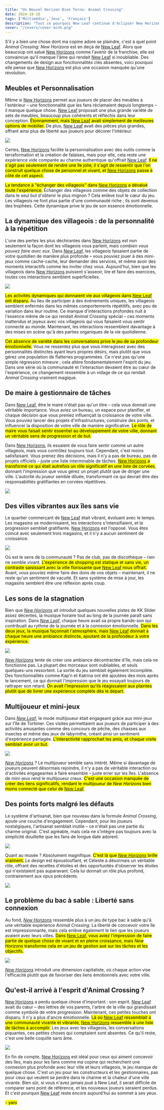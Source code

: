 ```yaml
---
title: "Un Nouvel Horizon Bien Terne: Animal Crossing"  
date: 2024-10-10  
tags: ['Multimédia','Jeux', 'Français']  
description: "Tout ce pourquoi New Leaf continue d'éclipser New Horizons."  
cover: "/covers/cover-acnh.png"  
---
```


S'il y a bien une chose dont ma copine adore se plaindre, c'est à quel point *Animal Crossing: New Horizons* est en deçà de [New Leaf](https://en.wikipedia.org/wiki/Animal_Crossing:_New_Leaf). Alors que beaucoup ont salué [New Horizons](https://en.wikipedia.org/wiki/Animal_Crossing:_New_Horizons) comme l'avenir de la franchise, elle est convaincue qu'il manque l'âme qui rendait [New Leaf](https://en.wikipedia.org/wiki/Animal_Crossing:_New_Leaf) si inoubliable. Des changements de design aux fonctionnalités clés absentes, voici pourquoi elle pense que [New Horizons](https://en.wikipedia.org/wiki/Animal_Crossing:_New_Horizons) est plus une occasion manquée qu'une révolution.

## Meubles et Personnalisation

Même si [New Horizons](https://en.wikipedia.org/wiki/Animal_Crossing:_New_Horizons) permet aux joueurs de placer des meubles à l'extérieur – une fonctionnalité que les fans réclamaient depuis longtemps – il manque quelque chose. [New Leaf](https://en.wikipedia.org/wiki/Animal_Crossing:_New_Leaf) proposait une plus grande variété de sets de meubles, beaucoup plus cohérents et réfléchis dans leur conception. <mark>Étonnamment, mais [New Leaf](https://en.wikipedia.org/wiki/Animal_Crossing:_New_Leaf) avait simplement de meilleures options de mobilier.</mark> De plus, [New Leaf](https://en.wikipedia.org/wiki/Animal_Crossing:_New_Leaf) avait des pièces plus grandes, offrant ainsi plus de liberté aux joueurs pour décorer l'intérieur.

![](image-117.png)

Certes, [New Horizons](https://en.wikipedia.org/wiki/Animal_Crossing:_New_Horizons) facilite la personnalisation avec des outils comme la terraformation et la création de falaises, mais pour elle, cela reste une expérience vide comparée au charme authentique qu'offrait [New Leaf](https://en.wikipedia.org/wiki/Animal_Crossing:_New_Leaf). <mark>Il ne s'agit pas seulement de rendre une île jolie; il s'agit de ressentir que l'on construit quelque chose de personnel et vivant, et [New Horizons](https://en.wikipedia.org/wiki/Animal_Crossing:_New_Horizons) passe à côté de cet aspect.</mark>

<mark>La tendance à "échanger des villageois" dans [New Horizons](https://en.wikipedia.org/wiki/Animal_Crossing:_New_Horizons) a dévalué toute l'expérience.</mark> Échanger des villageois comme des objets de collection dans le seul but d'obtenir le plus mignon ? Cela enlève tout le cœur du jeu. Les villageois ne font plus partie d'une communauté riche ; ils sont devenus des trophées. Cette dynamique prive le jeu de son essence émotionnelle.

## La dynamique des villageois : de la personnalité à la répétition

L'une des pertes les plus déchirantes dans [New Horizons](https://en.wikipedia.org/wiki/Animal_Crossing:_New_Horizons) est non seulement la façon dont les villageois vous parlent, mais *combien vous pouvez faire avec eux*. Dans [New Leaf](https://en.wikipedia.org/wiki/Animal_Crossing:_New_Leaf), les villageois faisaient partie de votre quotidien de manière plus profonde – vous pouviez jouer à des mini-jeux comme cache-cache, leur demander des services, et même avoir des moments interactifs comme les inviter chez vous. Aujourd'hui, bien que les villageois dans [New Horizons](https://en.wikipedia.org/wiki/Animal_Crossing:_New_Horizons) puissent s'asseoir, lire et faire des exercices, toutes ces interactions semblent superficielles.

![](image-118.png)

<mark>Les activités dynamiques qui donnaient vie aux villageois dans [New Leaf](https://en.wikipedia.org/wiki/Animal_Crossing:_New_Leaf) ont disparu.</mark> Au lieu de participer à des événements uniques, les villageois semblent enfermés dans les mêmes comportements répétitifs, avec peu de variation dans leur routine. Ce manque d'interactions profondes nuit à l'essence même de ce qui rendait *Animal Crossing* spécial – ces moments inattendus et joyeux avec vos villageois qui vous faisaient vous sentir connecté au monde. Maintenant, les interactions ressemblent davantage à des mises en scène qu'à des parties organiques de la vie quotidienne.

<mark>Cet absence de variété dans les conversations prive le jeu de sa profondeur émotionnelle.</mark> Vous ne ressentez plus que vous interagissez avec des personnalités distinctes ayant leurs propres désirs, mais plutôt que vous gérez une population de flatteries programmées. Ce n'est pas qu'une simple régression mineure ; cela altère fondamentalement l'esprit du jeu. Dans une série où la communauté et l'interaction devaient être au cœur de l'expérience, ce changement ressemble à un vidage de ce qui rendait *Animal Crossing* vraiment magique.

## De maire à gestionnaire de tâches

Dans [New Leaf](https://en.wikipedia.org/wiki/Animal_Crossing:_New_Leaf), être le maire n'était pas qu'un titre – cela vous donnait une véritable importance. Vous aviez un bureau, un espace pour planifier, et chaque décision que vous preniez influençait la croissance de votre ville. Vous pouviez lancer des projets d'infrastructures, construire des ponts, et influencer la disposition de votre ville de manière significative. <mark>Le rôle de maire vous faisait sentir essentiel au développement de votre ville, donnant un véritable sens de progression et de but.</mark>

Dans [New Horizons](https://en.wikipedia.org/wiki/Animal_Crossing:_New_Horizons), ils essaient de vous faire sentir comme un autre villageois, mais vous contrôlez toujours tout. Cependant, c'est moins satisfaisant. Vous prenez des décisions, mais il n'y a pas de bureau, pas de projets officiels – juste une liste interminable de tâches. <mark>[New Horizons](https://en.wikipedia.org/wiki/Animal_Crossing:_New_Horizons) a transformé ce qui était autrefois un rôle significatif en une liste de corvées</mark>, donnant l'impression que vous gérez un projet plutôt que de diriger une ville. L'autorité du joueur semble diluée, transformant ce qui devrait être des responsabilités gratifiantes en corvées répétitives.

![](NL_Player_as_Mayor_2.png)

## Des villes vibrantes aux îles sans vie

Le quartier commerçant de [New Leaf](https://en.wikipedia.org/wiki/Animal_Crossing:_New_Leaf) était vibrant, évoluant avec le temps. Les magasins se modernisaient, les interactions s'intensifiaient, et la progression semblait gratifiante. [New Horizons](https://en.wikipedia.org/wiki/Animal_Crossing:_New_Horizons) est l'opposé. Vous êtes coincé avec seulement trois magasins, et il n'y a aucun sentiment de croissance.

![](image-119.png)

Où est le sens de la communauté ? Pas de club, pas de discothèque – rien ne semble vivant. <mark>L'expérience de shopping est statique et sans vie, un contraste saisissant avec la ville florissante que [New Leaf](https://en.wikipedia.org/wiki/Animal_Crossing:_New_Leaf) nous offrait.</mark> Avant, vous pouviez même faire des dons de vos objets – maintenant, il ne reste qu'un sentiment de vacuité. Et sans système de mise à jour, les magasins semblent être une réflexion après coup.

## Les sons de la stagnation

Bien que [*New Horizons*](https://en.wikipedia.org/wiki/Animal_Crossing:_New_Horizons) ait introduit quelques nouvelles pistes de KK Slider assez décentes, la musique horaire tout au long de la journée paraît sans inspiration. Dans [*New Leaf*](https://en.wikipedia.org/wiki/Animal_Crossing:_New_Leaf), chaque heure avait sa propre bande-son qui contribuait au rythme de la journée et à la connexion émotionnelle. <mark>Dans les deux jeux, la musique façonnait l'atmosphère, mais [New Leaf](https://en.wikipedia.org/wiki/Animal_Crossing:_New_Leaf) donnait à chaque heure une ambiance distincte, ajoutant de la profondeur à votre expérience.</mark>

![](image-120.png)

[*New Horizons*](https://en.wikipedia.org/wiki/Animal_Crossing:_New_Horizons) tente de créer une ambiance décontractée d'île, mais cela ne fonctionne pas. La plupart des morceaux sont oubliables, et seuls quelques-uns ressortent. La sortie du jeu semblait également incomplète. Des fonctionnalités comme Kap’n et Katrina ont été ajoutées des mois après le lancement, ce qui donnait l'impression que le jeu essayait toujours de rattraper son retard. <mark>On avait l'impression qu'ils réagissaient aux plaintes plutôt que de livrer une expérience complète dès le départ.</mark>

## Multijoueur et mini-jeux

Dans [*New Leaf*](https://en.wikipedia.org/wiki/Animal_Crossing:_New_Leaf), le mode multijoueur était engageant grâce aux mini-jeux sur l'île de Tortimer. Ces visites permettaient aux joueurs de participer à des activités amusantes comme des concours de pêche, des chasses aux insectes et même des jeux de labyrinthe, créant ainsi un sentiment d'expérience partagée. <mark>L'interactivité rapprochait les amis, et chaque visite semblait avoir un but.</mark>

![](image-121.png)

[*New Horizons*](https://en.wikipedia.org/wiki/Animal_Crossing:_New_Horizons) ? Le multijoueur semble sans intérêt. Même si davantage de joueurs peuvent désormais rejoindre, il n'y a pas de véritable interaction ou d'activités engageantes à faire ensemble – juste errer sur les îles. L'absence de mini-jeux rend le multijoueur creux. <mark>C'est une occasion manquée de créer des liens significatifs, rendant le multijoueur de *New Horizons* bien moins connecté que celui de [New Leaf](https://en.wikipedia.org/wiki/Animal_Crossing:_New_Leaf).</mark>

## Des points forts malgré les défauts

Le système d'artisanat, bien que nouveau dans la formule *Animal Crossing*, ajoute une couche d'engagement. Cependant, pour les joueurs nostalgiques, l'artisanat semblait inutile – ce n'était pas une partie du charme original. C'est agréable, mais cela ne s'intègre pas toujours avec la simplicité douillette que les fans de longue date adorent.

![](image-122.png)

Quant au musée ? Absolument magnifique. <mark>C'est là que [*New Horizons*](https://en.wikipedia.org/wiki/Animal_Crossing:_New_Horizons) brille vraiment.</mark> Le design est époustouflant, et Céleste a désormais un véritable rôle, offrant des recettes d'étoiles et des opportunités d'observer les étoiles qui n'existaient pas auparavant. Cela lui donnait un rôle plus profond, contrairement aux opus précédents.

![](image-123.png)

## Le problème du bac à sable : Liberté sans connexion

Au fond, [*New Horizons*](https://en.wikipedia.org/wiki/Animal_Crossing:_New_Horizons) ressemble plus à un jeu de type bac à sable qu'à une véritable expérience *Animal Crossing*. La liberté de concevoir votre île est impressionnante, mais cela enlève également le lien que les joueurs avaient avec leurs villes. <mark>Dans [New Leaf](https://en.wikipedia.org/wiki/Animal_Crossing:_New_Leaf), vous aviez l'impression de faire partie de quelque chose de vivant et en pleine croissance, mais *New Horizons* transforme cela en un jeu de gestion axé sur les tâches et les objectifs.</mark>

![](image-124.png)

[*New Horizons*](https://en.wikipedia.org/wiki/Animal_Crossing:_New_Horizons) introduit une dimension capitaliste, où chaque action vise l'efficacité plutôt que de favoriser des liens émotionnels avec votre ville.

## Qu'est-il arrivé à l'esprit d'Animal Crossing ?

[New Horizons](https://en.wikipedia.org/wiki/Animal_Crossing:_New_Horizons) a perdu quelque chose d'important : son esprit. [New Leaf](https://en.wikipedia.org/wiki/Animal_Crossing:_New_Leaf) avait du cœur – des lettres de vos parents, l'arbre de la ville qui grandissait comme symbole de votre progression. Maintenant, ces petites touches ont disparu. Il n'y a plus d'ancre émotionnelle. <mark>Là où [New Leaf](https://en.wikipedia.org/wiki/Animal_Crossing:_New_Leaf) ressemblait à une communauté vivante et vibrante, [New Horizons](https://en.wikipedia.org/wiki/Animal_Crossing:_New_Horizons) ressemble à une liste de tâches à accomplir.</mark> Les jeux avec les villageois, les conversations piquantes, ces petites choses qui comptaient sont absentes. Ce qu'il reste, c'est une belle coquille sans âme.

![](image-125.png)

En fin de compte, [New Horizons](https://en.wikipedia.org/wiki/Animal_Crossing:_New_Horizons) est idéal pour ceux qui aiment concevoir des îles, mais pour les fans comme ma copine qui recherchent une connexion plus profonde avec leur ville et leurs villageois, le jeu manque de quelque chose. C'est un jeu pour les constructeurs et les gestionnaires, pas pour ceux qui veulent se perdre dans le charme et la chaleur d'une ville vivante. Bien sûr, si vous n'avez jamais joué à New Leaf, il serait difficile de comparer sans point de référence, et les nouveaux joueurs seraient perdus. Et c'est pourquoi [New Leaf](https://en.wikipedia.org/wiki/Animal_Crossing:_New_Leaf) reste encore aujourd'hui au sommet à ses yeux.

<mark>- yaro</mark>
